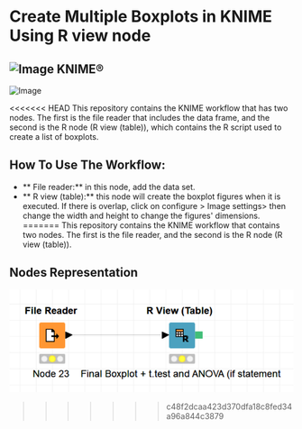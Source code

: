 # Create Multiple Boxplots in KNIME Using R view node
## ![Image](https://www.knime.com/files/knime_logo_github_40x40_4layers.png) KNIME®
![Image](https://www.r-project.org/Rlogo.png)

<<<<<<< HEAD
 This repository contains the KNIME workflow that has two nodes. The first is the file reader that includes the data frame, and the second is the R node (R view (table)), which contains the R script used to create a list of boxplots.

## How To Use The Workflow:
* ** File reader:** in this node, add the data set.
* ** R view (table):** this node will create the boxplot figures when it is executed. If there is overlap, click on configure > Image settings> then change the width and height to change the figures' dimensions.
=======
This repository contains the KNIME workflow that contains two nodes. The first is the file reader, and the second is the R node (R view (table)).

## Nodes Representation 
![Image](https://github.com/SuadAshammari/KNIME_R.node_Boxplots/blob/main/ImageExample/Knime_GitHub_Picture_0.png)

>>>>>>> c48f2dcaa423d370dfa18c8fed34a96a844c3879
